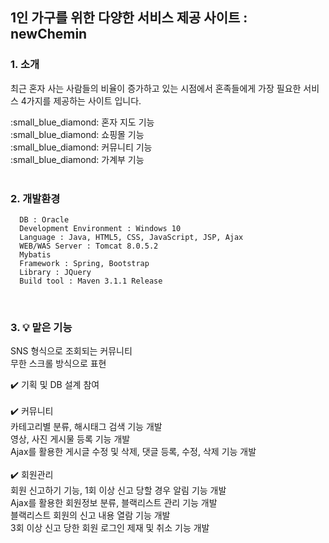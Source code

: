 ## 1인 가구를 위한 다양한 서비스 제공 사이트 : newChemin

### 1. 소개
<p>최근 혼자 사는 사람들의 비율이 증가하고 있는 시점에서 혼족들에게 가장 필요한 서비스 4가지를 제공하는 사이트 입니다.</p>
:small_blue_diamond: 혼자 지도 기능<br>  
:small_blue_diamond: 쇼핑몰 기능<br> 
:small_blue_diamond: 커뮤니티 기능<br> 
:small_blue_diamond: 가계부 기능<br> 
<br> 

### 2. 개발환경
```
  DB : Oracle 
  Development Environment : Windows 10
  Language : Java, HTML5, CSS, JavaScript, JSP, Ajax
  WEB/WAS Server : Tomcat 8.0.5.2
  Mybatis
  Framework : Spring, Bootstrap
  Library : JQuery
  Build tool : Maven 3.1.1 Release
```
<br>

### 3. :bulb: 맡은 기능
<p>SNS 형식으로 조회되는 커뮤니티<br>
    무한 스크롤 방식으로 표현</p>
 
:heavy_check_mark: 기획 및 DB 설계 참여<br><br>
:heavy_check_mark: 커뮤니티<br>
카테고리별 분류, 해시태그 검색 기능 개발<br> 
영상, 사진 게시물 등록 기능 개발<br> 
Ajax를 활용한 게시글 수정 및 삭제, 댓글 등록, 수정, 삭제 기능 개발<br><br>
:heavy_check_mark: 회원관리<br>
회원 신고하기 기능, 1회 이상 신고 당할 경우 알림 기능 개발<br> 
Ajax를 활용한 회원정보 분류, 블랙리스트 관리 기능 개발<br> 
블랙리스트 회원의 신고 내용 열람 기능 개발<br> 
3회 이상 신고 당한 회원 로그인 제재 및 취소 기능 개발


